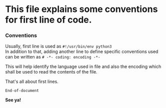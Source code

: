 # This file explains some conventions for first line of code.

### Conventions

Usually, first line is used as
`#!/usr/bin/env python3`  
In addition to that, adding another line to define specific conventions used can be written as
`# -*- coding: encoding -*-`

This will help identify the language used in file and also the encoding which shall be used to read the contents of the file.

That's all about first lines.

`End-of-document`

**See ya!**
